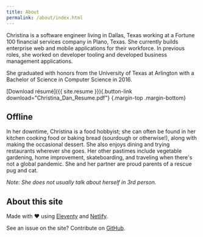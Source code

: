 ```yaml
---
title: About
permalink: /about/index.html
---
```

Christina is a software engineer living in Dallas, Texas working at a Fortune 100 financial services company in Plano, Texas. She currently builds enterprise web and mobile applications for their workforce. In previous roles, she worked on developer tooling and developed business management applications. 

She graduated with honors from the University of Texas at Arlington with a Bachelor of Science in Computer Science in 2016.

[Download résumé]({{ site.resume }}){.button-link download="Christina_Dan_Resume.pdf"} {.margin-top .margin-bottom}

## Offline

In her downtime, Christina is a food hobbyist; she can often be found in her kitchen cooking food or baking bread (sourdough or otherwise!), along with making the occasional dessert. She also enjoys dining and trying restaurants wherever she goes. Her other pastimes include vegetable gardening, home improvement, skateboarding, and traveling when there's not a global pandemic. She and her partner are proud parents of a rescue pug and cat.

*Note: She does not usually talk about herself in 3rd person.*

## About this site

Made with ❤️ using [Eleventy](https://11ty.dev) and [Netlify](https://netlify.com).

See an issue on the site? Contribute on [GitHub](https://github.com/christinadan/christinadan-11ty).
